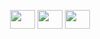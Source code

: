 


<p align="center">
<a href="https://vk.com/wasagas" target="blank"><img align="center" src="https://github.com/gauravghongde/social-icons/blob/master/SVG/Color/VK.svg" alt="" height="30" width="40" /></a>
<a href="https://t.me/a2sh3r" target="blank"><img align="center" src="https://github.com/gauravghongde/social-icons/blob/master/SVG/Color/Telegram.svg" alt="" height="30" width="40" /></a>
<a href="https://hh.ru/resume/a455e3b6ff0c34ff6e0039ed1f5342576c3373" target="blank"><img align="center" src="https://asset.brandfetch.io/id-6SN6u-i/idxUI62z-y.svg" alt="" height="30" width="40" /></a>
  
</p>
